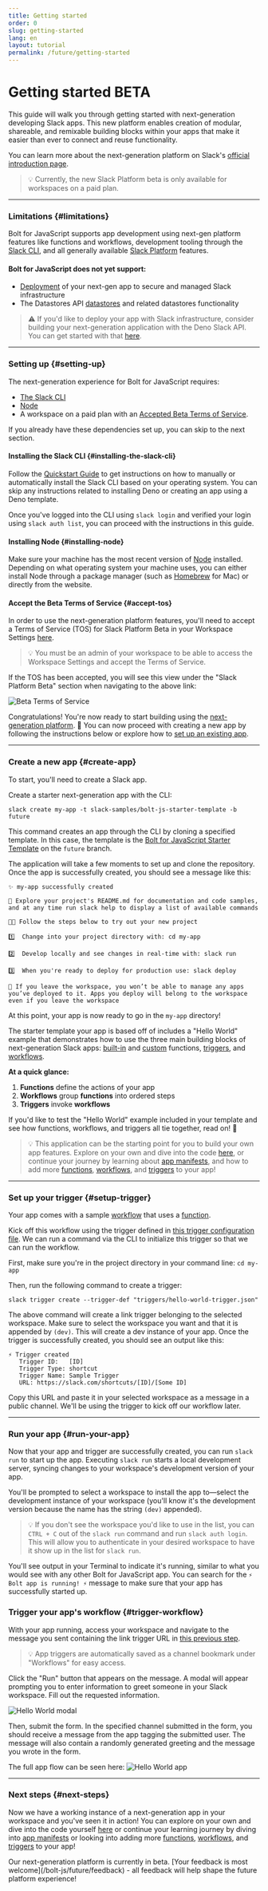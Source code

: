 ```yaml
---
title: Getting started
order: 0
slug: getting-started
lang: en
layout: tutorial
permalink: /future/getting-started
---
```


# Getting started <span class="label-beta">BETA</span>

<div class="section-content">
This guide will walk you through getting started with next-generation developing Slack apps. This new platform enables creation of modular, shareable, and remixable building blocks within your apps that make it easier than ever to connect and reuse functionality.

You can learn more about the next-generation platform on Slack's [official introduction page](https://api.slack.com/future).
</div>

> 💡 Currently, the new Slack Platform beta is only available for workspaces on a paid plan.

---
### Limitations {#limitations}

Bolt for JavaScript supports app development using next-gen platform features like functions and workflows, development tooling through the [Slack CLI](https://api.slack.com/future/tools/cli), and all generally available [Slack Platform](https://api.slack.com/start/overview) features.

#### Bolt for JavaScript does not yet support:
- [Deployment](https://api.slack.com/future/deploy) of your next-gen app to secure and managed Slack infrastructure
- The Datastores API [datastores](https://api.slack.com/future/datastores) and related datastores functionality

> ⚠️ If you'd like to deploy your app with Slack infrastructure, consider building your next-generation application with the Deno Slack API. You can get started with that [here](https://api.slack.com/future/get-started).

---
### Setting up {#setting-up}

The next-generation experience for Bolt for JavaScript requires:
- [The Slack CLI](/bolt-js/future/getting-started#installing-the-slack-cli)
- [Node](/bolt-js/future/getting-started#installing-node)
- A workspace on a paid plan with an [Accepted Beta Terms of Service](/bolt-js/future/getting-started#accept-tos).

If you already have these dependencies set up, you can skip to the next section.

#### Installing the Slack CLI {#installing-the-slack-cli}

Follow the [Quickstart Guide](https://api.slack.com/future/quickstart) to get instructions on how to manually or automatically install the Slack CLI based on your operating system. You can skip any instructions related to installing Deno or creating an app using a Deno template.

Once you've logged into the CLI using `slack login` and verified your login using `slack auth list`, you can proceed with the instructions in this guide.

#### Installing Node {#installing-node}

Make sure your machine has the most recent version of [Node](https://nodejs.org/en/) installed. Depending on what operating system your machine uses, you can either install Node through a package manager (such as [Homebrew](https://brew.sh/) for Mac) or directly from the website.

#### Accept the Beta Terms of Service {#accept-tos}

In order to use the next-generation platform features, you'll need to accept a Terms of Service (TOS) for Slack Platform Beta in your Workspace Settings [here](https://slack.com/admin/settings#hermes_permissionfs).

> 💡 You must be an admin of your workspace to be able to access the Workspace Settings and accept the Terms of Service.

If the TOS has been accepted, you will see this view under the "Slack Platform Beta" section when navigating to the above link:

![Beta Terms of Service](../assets/beta-tos-future.png "Beta Terms of Service")

Congratulations! You're now ready to start building using the [next-generation platform](/bolt-js/future/getting-started#next-gen). 🎉 You can now proceed with creating a new app by following the instructions below or explore how to [set up an existing app](/bolt-js/future/setup-existing-app).

---

### Create a new app {#create-app}

To start, you'll need to create a Slack app. 

Create a starter next-generation app with the CLI:
```
slack create my-app -t slack-samples/bolt-js-starter-template -b future
```
This command creates an app through the CLI by cloning a specified template. In this case, the template is the [Bolt for JavaScript Starter Template](https://github.com/slack-samples/bolt-js-starter-template/tree/future) on the `future` branch.

The application will take a few moments to set up and clone the repository. Once the app is successfully created, you should see a message like this:
```
✨ my-app successfully created

🧭 Explore your project's README.md for documentation and code samples, and at any time run slack help to display a list of available commands

🧑‍🚀 Follow the steps below to try out your new project

1️⃣  Change into your project directory with: cd my-app

2️⃣  Develop locally and see changes in real-time with: slack run

3️⃣  When you're ready to deploy for production use: slack deploy

🔔 If you leave the workspace, you won’t be able to manage any apps you’ve deployed to it. Apps you deploy will belong to the workspace even if you leave the workspace
```

At this point, your app is now ready to go in the `my-app` directory! 

The starter template your app is based off of includes a "Hello World" example that demonstrates how to use the three main building blocks of next-generation Slack apps: [built-in](/bolt-js/future/built-in-functions) and [custom](/bolt-js/future/custom-functions) functions, [triggers](/bolt-js/future/triggers), and [workflows](/bolt-js/future/workflows).

**At a quick glance:**
1. **Functions** define the actions of your app
2. **Workflows** group **functions** into ordered steps
3. **Triggers** invoke **workflows**

If you'd like to test the "Hello World" example included in your template and see how functions, workflows, and triggers all tie together, read on! 📖

> 💡 This application can be the starting point for you to build your own app features. Explore on your own and dive into the code [here](https://github.com/slack-samples/bolt-js-starter-template/tree/future), or continue your journey by learning about [app manifests](/bolt-js/future/app-manifests), and how to add more [functions](/bolt-js/future/built-in-functions), [workflows](/bolt-js/future/workflows), and [triggers](/bolt-js/future/triggers) to your app!

---
### Set up your trigger {#setup-trigger}

Your app comes with a sample [workflow](https://github.com/slack-samples/bolt-js-starter-template/blob/future/manifest/workflows/sample-workflow.js) that uses a [function](https://github.com/slack-samples/bolt-js-starter-template/blob/future/manifest/functions/sample-function.js).

Kick off this workflow using the trigger defined in [this trigger configuration file](https://github.com/slack-samples/bolt-js-starter-template/blob/future/triggers/hello-world-trigger.json). We can run a command via the CLI to initialize this trigger so that we can run the workflow.

First, make sure you're in the project directory in your command line: `cd my-app`

Then, run the following command to create a trigger:
```
slack trigger create --trigger-def "triggers/hello-world-trigger.json"      
```

The above command will create a link trigger belonging to the selected workspace. Make sure to select the workspace you want and that it is appended by `(dev)`. This will create a dev instance of your app. Once the trigger is successfully created, you should see an output like this:

```
⚡ Trigger created
   Trigger ID:   [ID]
   Trigger Type: shortcut
   Trigger Name: Sample Trigger
   URL: https://slack.com/shortcuts/[ID]/[Some ID]
```
Copy this URL and paste it in your selected workspace as a message in a public channel. We'll be using the trigger to kick off our workflow later. 

---
### Run your app {#run-your-app}

Now that your app and trigger are successfully created, you can run `slack run` to start up the app. Executing `slack run` starts a local development server, syncing changes to your workspace's development version of your app.

You'll be prompted to select a workspace to install the app to&mdash;select the development instance of your workspace (you'll know it's the development version because the name has the string `(dev)` appended).

> 💡 If you don't see the workspace you'd like to use in the list, you can `CTRL + C` out of the `slack run` command and run `slack auth login`. This will allow you to authenticate in your desired workspace to have it show up in the list for `slack run`.

You'll see output in your Terminal to indicate it's running, similar to what you would see with any other Bolt for JavaScript app. You can search for the `⚡️ Bolt app is running! ⚡️` message to make sure that your app has successfully started up.

### Trigger your app's workflow {#trigger-workflow}

With your app running, access your workspace and navigate to the message you sent containing the link trigger URL in [this previous step](/bolt-js/future/getting-started#setup-trigger).

> 💡 App triggers are automatically saved as a channel bookmark under "Workflows" for easy access.

Click the "Run" button that appears on the message. A modal will appear prompting you to enter information to greet someone in your Slack workspace. Fill out the requested information.

![Hello World modal](../assets/hello-world-modal.png "Hello World modal")

Then, submit the form. In the specified channel submitted in the form, you should receive a message from the app tagging the submitted user. The message will also contain a randomly generated greeting and the message you wrote in the form.

The full app flow can be seen here:
![Hello World app](../assets/hello-world-demo.gif "Hello World app")

---

### Next steps {#next-steps}

Now we have a working instance of a next-generation app in your workspace and you've seen it in action! You can explore on your own and dive into the code yourself [here](https://github.com/slack-samples/bolt-js-starter-template/tree/future) or continue your learning journey by diving into [app manifests](/bolt-js/future/app-manifests) or looking into adding more [functions](/bolt-js/future/built-in-functions), [workflows](/bolt-js/future/workflows), and [triggers](/bolt-js/future/triggers) to your app!

<p class="alert alert_info"><ts-icon class="ts_icon_info_circle"></ts-icon>Our next-generation platform is currently in beta. [Your feedback is most welcome](/bolt-js/future/feedback) - all feedback will help shape the future platform experience!</p>

